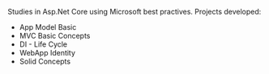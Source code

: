 Studies in Asp.Net Core using Microsoft best practives.
Projects developed:
- App Model Basic
- MVC Basic Concepts
- DI - Life Cycle
- WebApp Identity
- Solid Concepts 
